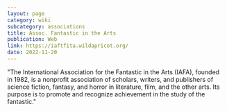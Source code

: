 ```yaml
---
layout: page
category: wiki
subcategory: associations
title: Assoc. Fantastic in the Arts
publication: Web
link: https://iaftfita.wildapricot.org/
date: 2022-11-20
---
```


"The International Association for the Fantastic in the Arts (IAFA), founded in 1982, is a nonprofit association of scholars, writers, and publishers of science fiction, fantasy, and horror in literature, film, and the other arts. Its purpose is to promote and recognize achievement in the study of the fantastic."
